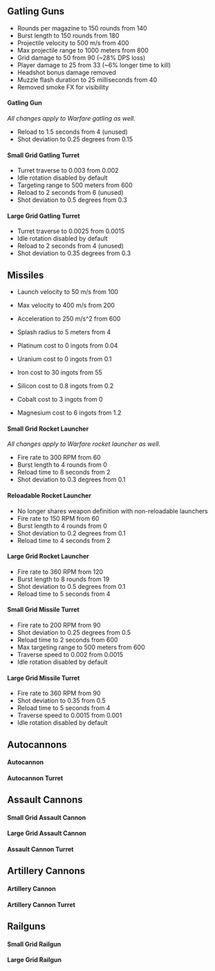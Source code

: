 ## Gatling Guns

- Rounds per magazine to 150 rounds from 140
- Burst length to 150 rounds from 180
- Projectile velocity to 500 m/s from 400
- Max projectile range to 1000 meters from 800
- Grid damage to 50 from 90 (~28% DPS loss)
- Player damage to 25 from 33 (~6% longer time to kill)
- Headshot bonus damage removed
- Muzzle flash duration to 25 milliseconds from 40
- Removed smoke FX for visibility

#### Gatling Gun
*All changes apply to Warfare gatling as well.*

- Reload to 1.5 seconds from 4 (unused)
- Shot deviation to 0.25 degrees from 0.15

#### Small Grid Gatling Turret

- Turret traverse to 0.003 from 0.002
- Idle rotation disabled by default
- Targeting range to 500 meters from 600
- Reload to 2 seconds from 6 (unused)
- Shot deviation to 0.5 degrees from 0.3

#### Large Grid Gatling Turret

- Turret traverse to 0.0025 from 0.0015
- Idle rotation disabled by default
- Reload to 2 seconds from 4 (unused)
- Shot deviation to 0.35 degrees from 0.3

## Missiles

- Launch velocity to 50 m/s from 100
- Max velocity to 400 m/s from 200
- Acceleration to 250 m/s^2 from 600
- Splash radius to 5 meters from 4

- Platinum cost to 0 ingots from 0.04
- Uranium cost to 0 ingots from 0.1
- Iron cost to 30 ingots from 55
- Silicon cost to 0.8 ingots from 0.2
- Cobalt cost to 3 ingots from 0
- Magnesium cost to 6 ingots from 1.2

#### Small Grid Rocket Launcher 

*All changes apply to Warfare rocket launcher as well.*

- Fire rate to 300 RPM from 60
- Burst length to 4 rounds from 0
- Reload time to 8 seconds from 2
- Shot deviation to 0.3 degrees from 0.1

#### Reloadable Rocket Launcher

- No longer shares weapon definition with non-reloadable launchers
- Fire rate to 150 RPM from 60
- Burst length to 4 rounds from 0
- Shot deviation to 0.2 degrees from 0.1
- Reload time to 4 seconds from 2

#### Large Grid Rocket Launcher

- Fire rate to 360 RPM from 120
- Burst length to 8 rounds from 19
- Shot deviation to 0.5 degrees from 0.1
- Reload time to 5 seconds from 4

#### Small Grid Missile Turret

- Fire rate to 200 RPM from 90
- Shot deviation to 0.25 degrees from 0.5
- Reload time to 2 seconds from 600
- Max targeting range to 500 meters from 600
- Traverse speed to 0.002 from 0.0015
- Idle rotation disabled by default

#### Large Grid Missile Turret

- Fire rate to 360 RPM from 90
- Shot deviation to 0.35 from 0.5
- Reload time to 5 seconds from 4
- Traverse speed to 0.0015 from 0.001
- Idle rotation disabled by default

## Autocannons

#### Autocannon

#### Autocannon Turret

## Assault Cannons

#### Small Grid Assault Cannon

#### Large Grid Assault Cannon

#### Assault Cannon Turret

## Artillery Cannons

#### Artillery Cannon

#### Artillery Cannon Turret

## Railguns

#### Small Grid Railgun

#### Large Grid Railgun